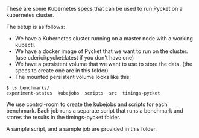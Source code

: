 These are some Kubernetes specs that can be used to run Pycket on a kubernetes cluster.

The setup is as follows:

- We have a Kubernetes cluster running on a master node with a working kubectl.
- We have a docker image of Pycket that we want to run on the cluster. (use cderici/pycket:latest if you don't have one)
- We have a persistent volume that we want to use to store the data. (the specs to create one are in this folder).
- The mounted persistent volume looks like this:

```
$ ls benchmarks/
experiment-status  kubejobs  scripts  src  timings-pycket
```

We use control-room to create the kubejobs and scripts for each benchmark. Each job runs a separate script that runs a benchmark and stores the results in the timings-pycket folder.

A sample script, and a sample job are provided in this folder.